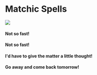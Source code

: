 # Matchic Spells

<img src="https://github.com/ItsZeusBro/MatchicSpells/blob/273fc5851ec4b138ee9f2c31c3cf1979b6fd8b8a/WizardOfOZ.gif" />

#### Not so fast!
#### Not so fast! 
#### I'd have to give the matter a little thought! 
#### Go away and come back tomorrow!
